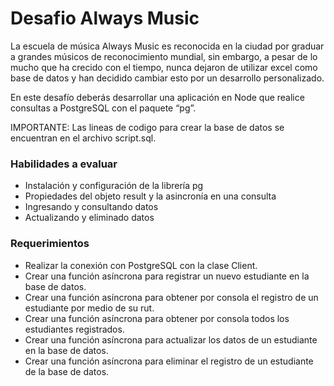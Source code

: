 # Desafio Always Music

La escuela de música Always Music es reconocida en la ciudad por graduar a grandes músicos de reconocimiento mundial, sin embargo, a pesar de lo mucho que ha crecido con el tiempo, nunca dejaron de utilizar excel como base de datos y han decidido cambiar esto por un desarrollo personalizado.

En este desafío deberás desarrollar una aplicación en Node que realice consultas a PostgreSQL con el paquete “pg”.

IMPORTANTE: Las lineas de codigo para crear la base de datos se encuentran en el archivo script.sql.

### Habilidades a evaluar

 - Instalación y configuración de la librería pg
 - Propiedades del objeto result y la asincronía en una consulta
 - Ingresando y consultando datos
 - Actualizando y eliminado datos

### Requerimientos

- Realizar la conexión con PostgreSQL con la clase Client.
- Crear una función asíncrona para registrar un nuevo estudiante en la base de datos.
- Crear una función asíncrona para obtener por consola el registro de un estudiante por medio de su rut.
- Crear una función asíncrona para obtener por consola todos los estudiantes registrados.
- Crear una función asíncrona para actualizar los datos de un estudiante en la base de datos.
- Crear una función asíncrona para eliminar el registro de un estudiante de la base de datos.